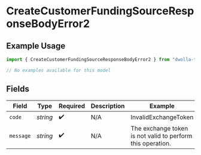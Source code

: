 # CreateCustomerFundingSourceResponseBodyError2

## Example Usage

```typescript
import { CreateCustomerFundingSourceResponseBodyError2 } from "dwolla-typescript/models/errors";

// No examples available for this model
```

## Fields

| Field                                                      | Type                                                       | Required                                                   | Description                                                | Example                                                    |
| ---------------------------------------------------------- | ---------------------------------------------------------- | ---------------------------------------------------------- | ---------------------------------------------------------- | ---------------------------------------------------------- |
| `code`                                                     | *string*                                                   | :heavy_check_mark:                                         | N/A                                                        | InvalidExchangeToken                                       |
| `message`                                                  | *string*                                                   | :heavy_check_mark:                                         | N/A                                                        | The exchange token is not valid to perform this operation. |